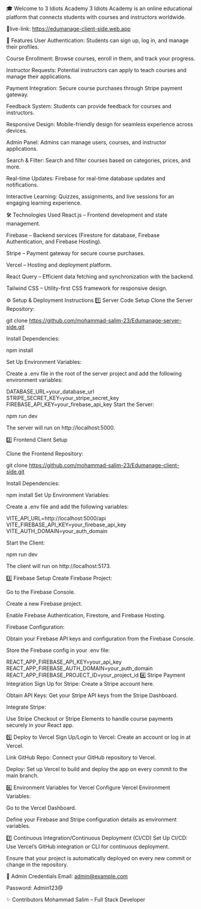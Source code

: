 🎓 Welcome to 3 Idiots Academy
3 Idiots Academy is an online educational platform that connects students with courses and instructors worldwide.

🔗live-link: https://edumanage-client-side.web.app

🚀 Features
User Authentication: Students can sign up, log in, and manage their profiles.

Course Enrollment: Browse courses, enroll in them, and track your progress.

Instructor Requests: Potential instructors can apply to teach courses and manage their applications.

Payment Integration: Secure course purchases through Stripe payment gateway.

Feedback System: Students can provide feedback for courses and instructors.

Responsive Design: Mobile-friendly design for seamless experience across devices.

Admin Panel: Admins can manage users, courses, and instructor applications.

Search & Filter: Search and filter courses based on categories, prices, and more.

Real-time Updates: Firebase for real-time database updates and notifications.

Interactive Learning: Quizzes, assignments, and live sessions for an engaging learning experience.

🛠 Technologies Used
React.js – Frontend development and state management.

Firebase – Backend services (Firestore for database, Firebase Authentication, and Firebase Hosting).

Stripe – Payment gateway for secure course purchases.

Vercel – Hosting and deployment platform.

React Query – Efficient data fetching and synchronization with the backend.

Tailwind CSS – Utility-first CSS framework for responsive design.

⚙️ Setup & Deployment Instructions
1️⃣ Server Code Setup
Clone the Server Repository:

git clone https://github.com/mohammad-salim-23/Edumanage-server-side.git

Install Dependencies:

npm install

Set Up Environment Variables:

Create a .env file in the root of the server project and add the following environment variables:


DATABASE_URL=your_database_url
STRIPE_SECRET_KEY=your_stripe_secret_key
FIREBASE_API_KEY=your_firebase_api_key
Start the Server:

npm run dev

The server will run on http://localhost:5000.

2️⃣ Frontend Client Setup

Clone the Frontend Repository:


git clone https://github.com/mohammad-salim-23/Edumanage-client-side.git

Install Dependencies:


npm install
Set Up Environment Variables:

Create a .env file and add the following variables:


VITE_API_URL=http://localhost:5000/api
VITE_FIREBASE_API_KEY=your_firebase_api_key
VITE_AUTH_DOMAIN=your_auth_domain

Start the Client:

npm run dev

The client will run on http://localhost:5173.

3️⃣ Firebase Setup
Create Firebase Project:

Go to the Firebase Console.

Create a new Firebase project.

Enable Firebase Authentication, Firestore, and Firebase Hosting.

Firebase Configuration:

Obtain your Firebase API keys and configuration from the Firebase Console.

Store the Firebase config in your .env file:


REACT_APP_FIREBASE_API_KEY=your_api_key
REACT_APP_FIREBASE_AUTH_DOMAIN=your_auth_domain
REACT_APP_FIREBASE_PROJECT_ID=your_project_id
4️⃣ Stripe Payment Integration
Sign Up for Stripe: Create a Stripe account here.

Obtain API Keys: Get your Stripe API keys from the Stripe Dashboard.

Integrate Stripe:

Use Stripe Checkout or Stripe Elements to handle course payments securely in your React app.

5️⃣ Deploy to Vercel
Sign Up/Login to Vercel: Create an account or log in at Vercel.

Link GitHub Repo: Connect your GitHub repository to Vercel.

Deploy: Set up Vercel to build and deploy the app on every commit to the main branch.

6️⃣ Environment Variables for Vercel
Configure Vercel Environment Variables:

Go to the Vercel Dashboard.

Define your Firebase and Stripe configuration details as environment variables.

7️⃣ Continuous Integration/Continuous Deployment (CI/CD)
Set Up CI/CD: Use Vercel’s GitHub integration or CLI for continuous deployment.

Ensure that your project is automatically deployed on every new commit or change in the repository.

🔐 Admin Credentials
Email: admin@example.com

Password: Admin123@

✨ Contributors
Mohammad Salim – Full Stack Developer


